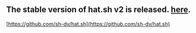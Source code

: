 
## The stable version of hat.sh v2 is released. [here](https://github.com/sh-dv/hat.sh).

[https://github.com/sh-dv/hat.sh](https://github.com/sh-dv/hat.sh)

